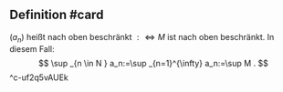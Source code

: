 ## Definition #card 
$\left(a_n\right)$ heißt nach oben beschränkt $: \Longleftrightarrow M$ ist nach oben beschränkt. In diesem Fall:
$$
\sup _{n \in N } a_n:=\sup _{n=1}^{\infty} a_n:=\sup M .
$$
^c-uf2q5vAUEk